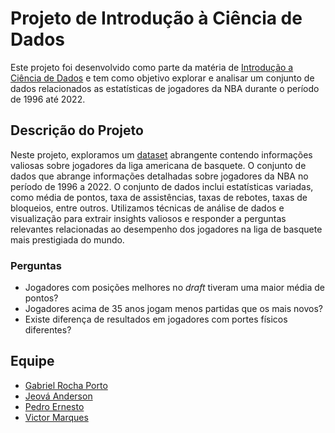 # Projeto de Introdução à Ciência de Dados

Este projeto foi desenvolvido como parte da matéria de [Introdução a Ciência de Dados](https://github.com/yurimalheiros/icd) e tem como objetivo explorar e analisar um conjunto de dados relacionados as estatísticas de jogadores da NBA durante o período de 1996 até 2022.

## Descrição do Projeto
Neste projeto, exploramos um [dataset](https://www.kaggle.com/datasets/justinas/nba-players-data/) abrangente contendo informações valiosas sobre jogadores da liga americana de basquete. O conjunto de dados que abrange informações detalhadas sobre jogadores da NBA no período de 1996 a 2022. O conjunto de dados inclui estatísticas variadas, como média de pontos, taxa de assistências, taxas de rebotes,  taxas de bloqueios, entre outros. Utilizamos técnicas de análise de dados e visualização para extrair insights valiosos e responder a perguntas relevantes relacionadas ao desempenho dos jogadores na liga de basquete mais prestigiada do mundo.

### Perguntas
- Jogadores com posições melhores no _draft_ tiveram uma maior média de pontos? 
- Jogadores acima de 35 anos jogam menos partidas que os mais novos?
- Existe diferença de resultados em jogadores com portes físicos diferentes?

## Equipe
- [Gabriel Rocha Porto](https://github.com/gabrielrporto)
- [Jeová Anderson](https://github.com/geovatatsuga ) 
- [Pedro Ernesto](https://github.com/colletpedro)
- [Victor Marques](https://github.com/victornw)
